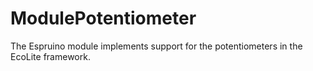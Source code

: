 # ModulePotentiometer
The Espruino module implements support for the potentiometers in the EcoLite framework.
